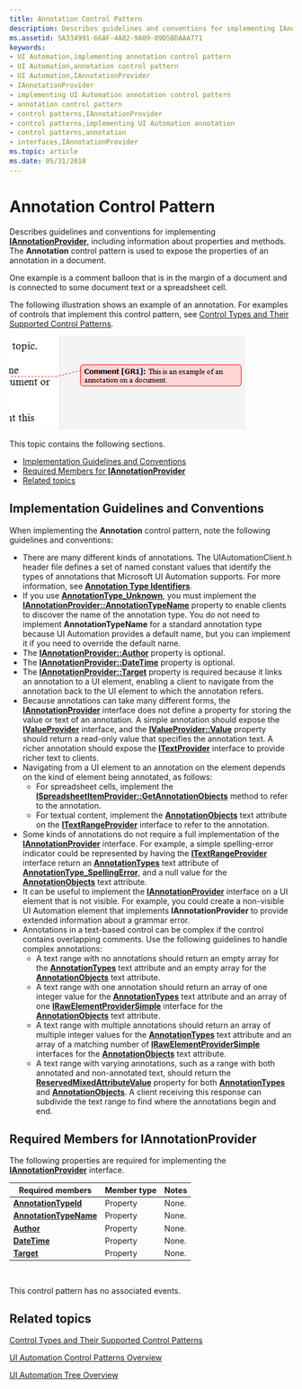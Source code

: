 ```yaml
---
title: Annotation Control Pattern
description: Describes guidelines and conventions for implementing IAnnotationProvider, including information about properties and methods. The Annotation control pattern is used to expose the properties of an annotation in a document.
ms.assetid: 5A334991-66AF-4A82-9A09-09D5BDAAA771
keywords:
- UI Automation,implementing annotation control pattern
- UI Automation,annotation control pattern
- UI Automation,IAnnotationProvider
- IAnnotationProvider
- implementing UI Automation annotation control pattern
- annotation control pattern
- control patterns,IAnnotationProvider
- control patterns,implementing UI Automation annotation
- control patterns,annotation
- interfaces,IAnnotationProvider
ms.topic: article
ms.date: 05/31/2018
---
```


# Annotation Control Pattern

Describes guidelines and conventions for implementing [**IAnnotationProvider**](https://docs.microsoft.com/windows/desktop/api/uiautomationcore/nn-uiautomationcore-iannotationprovider), including information about properties and methods. The **Annotation** control pattern is used to expose the properties of an annotation in a document.

One example is a comment balloon that is in the margin of a document and is connected to some document text or a spreadsheet cell.

The following illustration shows an example of an annotation. For examples of controls that implement this control pattern, see [Control Types and Their Supported Control Patterns](uiauto-controlpatternmapping.md).

![screen shot showing a comment baloon in a document](images/annotation.png)

This topic contains the following sections.

-   [Implementation Guidelines and Conventions](#implementation-guidelines-and-conventions)
-   [Required Members for **IAnnotationProvider**](#required-members-for-iannotationprovider)
-   [Related topics](#related-topics)

## Implementation Guidelines and Conventions

When implementing the **Annotation** control pattern, note the following guidelines and conventions:

-   There are many different kinds of annotations. The UIAutomationClient.h header file defines a set of named constant values that identify the types of annotations that Microsoft UI Automation supports. For more information, see [**Annotation Type Identifiers**](uiauto-annotation-type-identifiers.md).
-   If you use [**AnnotationType\_Unknown**](uiauto-annotation-type-identifiers.md), you must implement the [**IAnnotationProvider::AnnotationTypeName**](https://docs.microsoft.com/windows/desktop/api/uiautomationcore/nf-uiautomationcore-iannotationprovider-get_annotationtypename) property to enable clients to discover the name of the annotation type. You do not need to implement **AnnotationTypeName** for a standard annotation type because UI Automation provides a default name, but you can implement it if you need to override the default name.
-   The [**IAnnotationProvider::Author**](https://docs.microsoft.com/windows/desktop/api/uiautomationcore/nf-uiautomationcore-iannotationprovider-get_author) property is optional.
-   The [**IAnnotationProvider::DateTime**](https://docs.microsoft.com/windows/desktop/api/uiautomationcore/nf-uiautomationcore-iannotationprovider-get_datetime) property is optional.
-   The [**IAnnotationProvider::Target**](https://docs.microsoft.com/windows/desktop/api/uiautomationcore/nf-uiautomationcore-iannotationprovider-get_target) property is required because it links an annotation to a UI element, enabling a client to navigate from the annotation back to the UI element to which the annotation refers.
-   Because annotations can take many different forms, the [**IAnnotationProvider**](https://docs.microsoft.com/windows/desktop/api/uiautomationcore/nn-uiautomationcore-iannotationprovider) interface does not define a property for storing the value or text of an annotation. A simple annotation should expose the [**IValueProvider**](/windows/desktop/api/UIAutomationCore/nn-uiautomationcore-ivalueprovider) interface, and the [**IValueProvider::Value**](/windows/desktop/api/UIAutomationCore/nf-uiautomationcore-ivalueprovider-get_value) property should return a read-only value that specifies the annotation text. A richer annotation should expose the [**ITextProvider**](/windows/desktop/api/UIAutomationCore/nn-uiautomationcore-itextprovider) interface to provide richer text to clients.
-   Navigating from a UI element to an annotation on the element depends on the kind of element being annotated, as follows:
    -   For spreadsheet cells, implement the [**ISpreadsheetItemProvider::GetAnnotationObjects**](https://docs.microsoft.com/windows/desktop/api/uiautomationcore/nf-uiautomationcore-ispreadsheetitemprovider-getannotationobjects) method to refer to the annotation.
    -   For textual content, implement the [**AnnotationObjects**](uiauto-textattribute-ids.md) text attribute on the [**ITextRangeProvider**](/windows/desktop/api/UIAutomationCore/nn-uiautomationcore-itextrangeprovider) interface to refer to the annotation.
-   Some kinds of annotations do not require a full implementation of the [**IAnnotationProvider**](https://docs.microsoft.com/windows/desktop/api/uiautomationcore/nn-uiautomationcore-iannotationprovider) interface. For example, a simple spelling-error indicator could be represented by having the [**ITextRangeProvider**](/windows/desktop/api/UIAutomationCore/nn-uiautomationcore-itextrangeprovider) interface return an [**AnnotationTypes**](uiauto-textattribute-ids.md) text attribute of [**AnnotationType\_SpellingError**](uiauto-annotation-type-identifiers.md), and a null value for the [**AnnotationObjects**](uiauto-textattribute-ids.md) text attribute.
-   It can be useful to implement the [**IAnnotationProvider**](https://docs.microsoft.com/windows/desktop/api/uiautomationcore/nn-uiautomationcore-iannotationprovider) interface on a UI element that is not visible. For example, you could create a non-visible UI Automation element that implements **IAnnotationProvider** to provide extended information about a grammar error.
-   Annotations in a text-based control can be complex if the control contains overlapping comments. Use the following guidelines to handle complex annotations:
    -   A text range with no annotations should return an empty array for the [**AnnotationTypes**](uiauto-textattribute-ids.md) text attribute and an empty array for the [**AnnotationObjects**](uiauto-textattribute-ids.md) text attribute.
    -   A text range with one annotation should return an array of one integer value for the [**AnnotationTypes**](uiauto-textattribute-ids.md) text attribute and an array of one [**IRawElementProviderSimple**](/windows/desktop/api/UIAutomationCore/nn-uiautomationcore-irawelementprovidersimple) interface for the [**AnnotationObjects**](uiauto-textattribute-ids.md) text attribute.
    -   A text range with multiple annotations should return an array of multiple integer values for the [**AnnotationTypes**](uiauto-textattribute-ids.md) text attribute and an array of a matching number of [**IRawElementProviderSimple**](/windows/desktop/api/UIAutomationCore/nn-uiautomationcore-irawelementprovidersimple) interfaces for the [**AnnotationObjects**](uiauto-textattribute-ids.md) text attribute.
    -   A text range with varying annotations, such as a range with both annotated and non-annotated text, should return the [**ReservedMixedAttributeValue**](/windows/desktop/api/UIAutomationCoreApi/nf-uiautomationcoreapi-uiagetreservedmixedattributevalue) property for both [**AnnotationTypes**](uiauto-textattribute-ids.md) and [**AnnotationObjects**](uiauto-textattribute-ids.md). A client receiving this response can subdivide the text range to find where the annotations begin and end.

## Required Members for **IAnnotationProvider**

The following properties are required for implementing the [**IAnnotationProvider**](https://docs.microsoft.com/windows/desktop/api/uiautomationcore/nn-uiautomationcore-iannotationprovider) interface.



| Required members                                                                | Member type | Notes |
|---------------------------------------------------------------------------------|-------------|-------|
| [**AnnotationTypeId**](https://docs.microsoft.com/windows/desktop/api/uiautomationcore/nf-uiautomationcore-iannotationprovider-get_annotationtypeid)     | Property    | None. |
| [**AnnotationTypeName**](https://docs.microsoft.com/windows/desktop/api/uiautomationcore/nf-uiautomationcore-iannotationprovider-get_annotationtypename) | Property    | None. |
| [**Author**](https://docs.microsoft.com/windows/desktop/api/uiautomationcore/nf-uiautomationcore-iannotationprovider-get_author)                         | Property    | None. |
| [**DateTime**](https://docs.microsoft.com/windows/desktop/api/uiautomationcore/nf-uiautomationcore-iannotationprovider-get_datetime)                     | Property    | None. |
| [**Target**](https://docs.microsoft.com/windows/desktop/api/uiautomationcore/nf-uiautomationcore-iannotationprovider-get_target)                         | Property    | None. |



 

This control pattern has no associated events.

## Related topics

<dl> <dt>

[Control Types and Their Supported Control Patterns](uiauto-controlpatternmapping.md)
</dt> <dt>

[UI Automation Control Patterns Overview](uiauto-controlpatternsoverview.md)
</dt> <dt>

[UI Automation Tree Overview](uiauto-treeoverview.md)
</dt> </dl>

 

 




